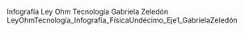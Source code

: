 Infografía Ley Ohm Tecnología Gabriela Zeledón
LeyOhmTecnología_Infografía_FísicaUndécimo_Eje1_GabrielaZeledón
